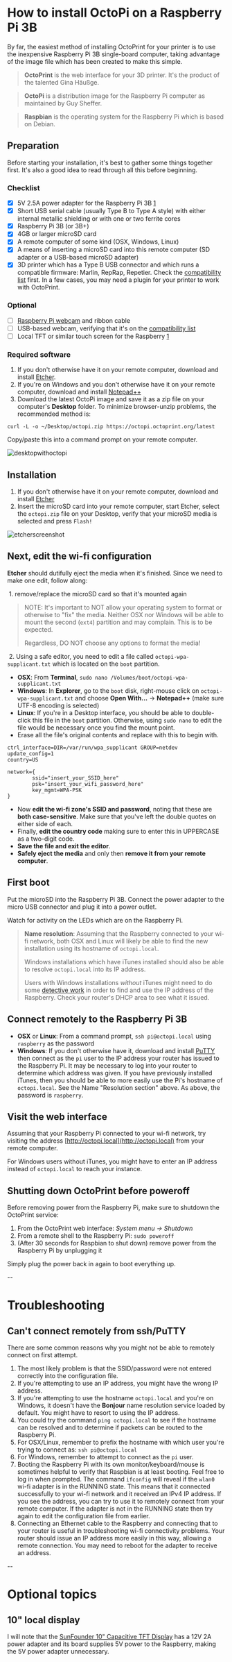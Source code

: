 # How to install OctoPi on a Raspberry Pi 3B
By far, the easiest method of installing OctoPrint for your printer is to use the inexpensive Raspberry Pi 3B single-board computer, taking advantage of the image file which has been created to make this simple.

> **OctoPrint** is the web interface for your 3D printer. It's the product of the talented Gina Häußge.

> **OctoPi** is a distribution image for the Raspberry Pi computer as maintained by Guy Sheffer.

> **Raspbian** is the operating system for the Raspberry Pi which is based on Debian.

## Preparation
Before starting your installation, it's best to gather some things together first. It's also a good idea to read through all this before beginning.

### Checklist

- [x] 5V 2.5A power adapter for the Raspberry Pi 3B [1](#SunFounder)
- [x] Short USB serial cable (usually Type B to Type A style) with either internal metallic shielding or with one or two ferrite cores
- [x] Raspberry Pi 3B (or 3B+)
- [x] 4GB or larger microSD card
- [x] A remote computer of some kind (OSX, Windows, Linux)
- [x] A means of inserting a microSD card into this remote computer (SD adapter or a USB-based microSD adapter)
- [x] 3D printer which has a Type B USB connector and which runs a compatible firmware: Marlin, RepRap, Repetier. Check the [compatibility list](https://github.com/foosel/OctoPrint/wiki/Supported-Printers) first. In a few cases, you may need a plugin for your printer to work with OctoPrint.

### Optional
- [ ] [Raspberry Pi webcam](https://www.adafruit.com/product/3100) and ribbon cable
- [ ] USB-based webcam, verifying that it's on the [compatibility list](https://github.com/foosel/OctoPrint/wiki/Webcams-known-to-work)
- [ ] Local TFT or similar touch screen for the Raspberry [1](#SunFounder)

### Required software
1. If you don't otherwise have it on your remote computer, download and install [Etcher](https://www.balena.io/etcher/).
2. If you're on Windows and you don't otherwise have it on your remote computer, download and install [Notepad++](https://notepad-plus-plus.org)
3. Download the latest OctoPi image and save it as a zip file on your computer's **Desktop** folder. To minimize browser-unzip problems, the recommended method is:

```
curl -L -o ~/Desktop/octopi.zip https://octopi.octoprint.org/latest
```

Copy/paste this into a command prompt on your remote computer.

![desktopwithoctopi](https://user-images.githubusercontent.com/15971213/50716686-99238b80-1037-11e9-925d-d40c00fae788.png)

## Installation
1. If you don't otherwise have it on your remote computer, download and install [Etcher](https://www.balena.io/etcher/)
2. Insert the microSD card into your remote computer, start Etcher, select the `octopi.zip` file on your Desktop, verify that your microSD media is selected and press `Flash!`

![etcherscreenshot](https://user-images.githubusercontent.com/15971213/50716913-d6d4e400-1038-11e9-9645-3a4004a37971.png)

## Next, edit the wi-fi configuration
**Etcher** should dutifully eject the media when it's finished. Since we need to make one edit, follow along:

&nbsp;1. remove/replace the microSD card so that it's mounted again

> NOTE: It's important to NOT allow your operating system to format or otherwise to "fix" the media. Neither OSX nor Windows will be able to mount the second (`ext4`) partition and may complain. This is to be expected.
> 
> Regardless, DO NOT choose any options to format the media!

&nbsp;2. Using a safe editor, you need to edit a file called `octopi-wpa-supplicant.txt` which is located on the `boot` partition.

   * **OSX**: From **Terminal**, `sudo nano /Volumes/boot/octopi-wpa-supplicant.txt`
   * **Windows**: In **Explorer**, go to the `boot` disk, right-mouse click on `octopi-wpa-supplicant.txt` and choose **Open With...** -> **Notepad++** (make sure UTF-8 encoding is selected)
   * **Linux**: If you're in a Desktop interface, you should be able to double-click this file in the `boot` partition. Otherwise, using `sudo nano` to edit the file would be necessary once you find the mount point.
   * Erase all the file's original contents and replace with this to begin with.

```
ctrl_interface=DIR=/var/run/wpa_supplicant GROUP=netdev
update_config=1
country=US
 
network={
        ssid="insert_your_SSID_here"
        psk="insert_your_wifi_password_here"
        key_mgmt=WPA-PSK
}
```

   * Now **edit the wi-fi zone's SSID and password**, noting that these are **both case-sensitive**. Make sure that you've left the double quotes on either side of each.
   * Finally, **edit the country code** making sure to enter this in UPPERCASE as a two-digit code.
   * **Save the file and exit the editor**.
   * **Safely eject the media** and only then **remove it from your remote computer**.

## First boot
Put the microSD into the Raspberry Pi 3B. Connect the power adapter to the micro USB connector and plug it into a power outlet.

Watch for activity on the LEDs which are on the Raspberry Pi.

> **Name resolution**: 
Assuming that the Raspberry connected to your wi-fi network, both OSX and Linux will likely be able to find the new installation using its hostname of `octopi.local`.
>
> Windows installations which have iTunes installed should also be able to resolve `octopi.local` into its IP address.
>
> Users with Windows installations *without* iTunes might need to do some [detective work](https://www.dirtyoptics.com/find-raspberry-pi-ip-address/) in order to find and use the IP address of the Raspberry. Check your router's DHCP area to see what it issued.

## Connect remotely to the Raspberry Pi 3B
* **OSX** or **Linux**: From a command prompt, `ssh pi@octopi.local` using `raspberry` as the password
* **Windows**: If you don't otherwise have it, download and install [PuTTY](https://www.ssh.com/ssh/putty/windows/install) then connect as the `pi` user to the IP address your router has issued to the Raspberry Pi. It may be necessary to log into your router to determine which address was given. If you have previously installed iTunes, then you should be able to more easily use the Pi's hostname of `octopi.local`. See the Name "Resolution section" above. As above, the password is `raspberry`.

## Visit the web interface
Assuming that your Raspberry Pi connected to your wi-fi network, try visiting the address [http://octopi.local](http://octopi.local) from your remote computer.

For Windows users without iTunes, you might have to enter an IP address instead of `octopi.local` to reach your instance.

## Shutting down OctoPrint before poweroff
Before removing power from the Raspberry Pi, make sure to shutdown the OctoPrint service:

1. From the OctoPrint web interface: *System menu -> Shutdown*
2. From a remote shell to the Raspberry Pi: `sudo poweroff`
3. (After 30 seconds for Raspbian to shut down) remove power from the Raspberry Pi by unplugging it

Simply plug the power back in again to boot everything up.

--

# Troubleshooting

## Can't connect remotely from ssh/PuTTY
There are some common reasons why you might not be able to remotely connect on first attempt.

1. The most likely problem is that the SSID/password were not entered correctly into the configuration file.
2. If you're attempting to use an IP address, you might have the wrong IP address.
3. If you're attempting to use the hostname `octopi.local` and you're on Windows, it doesn't have the **Bonjour** name resolution service loaded by default. You might have to resort to using the IP address.
4. You could try the command `ping octopi.local` to see if the hostname can be resolved and to determine if packets can be routed to the Raspberry Pi.
5. For OSX/Linux, remember to prefix the hostname with which user you're trying to connect as:  `ssh pi@octopi.local`
6. For Windows, remember to attempt to connect as the `pi` user.
7. Booting the Raspberry Pi with its own monitor/keyboard/mouse is sometimes helpful to verify that Raspbian is at least booting. Feel free to log in when prompted. The command `ifconfig` will reveal if the `wlan0` wi-fi adapter is in the RUNNING state. This means that it connected successfully to your wi-fi network and it received an IPv4 IP address. If you see the address, you can try to use it to remotely connect from your remote computer. If the adapter is not in the RUNNING state then try again to edit the configuration file from earlier.
8. Connecting an Ethernet cable to the Raspberry and connecting that to your router is useful in troubleshooting wi-fi connectivity problems. Your router should issue an IP address more easily in this way, allowing a remote connection. You may need to reboot for the adapter to receive an address.

--

# Optional topics

## <a name="SunFounder"></a>10" local display
I will note that the  [SunFounder 10" Capacitive TFT Display](https://www.amazon.com/Raspberry-Inch-Touch-Screen-Touchscreen/dp/B0776VNW9C/ref=sr_1_3?ie=UTF8&qid=1545388346&sr=8-3&keywords=sunfounder+10.1+touch+screen+for+raspberry+pi) has a 12V 2A power adapter and its board supplies 5V power to the Raspberry, making the 5V power adapter unnecessary.
